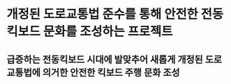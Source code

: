 # 개정된 도로교통법 준수를 통해 안전한 전동킥보드 문화를 조성하는 프로젝트
## 급증하는 전동킥보드 시대에 발맞추어 새롭게 개정된 도로교통법에 의거한 안전한 킥보드 주행 문화 조성


